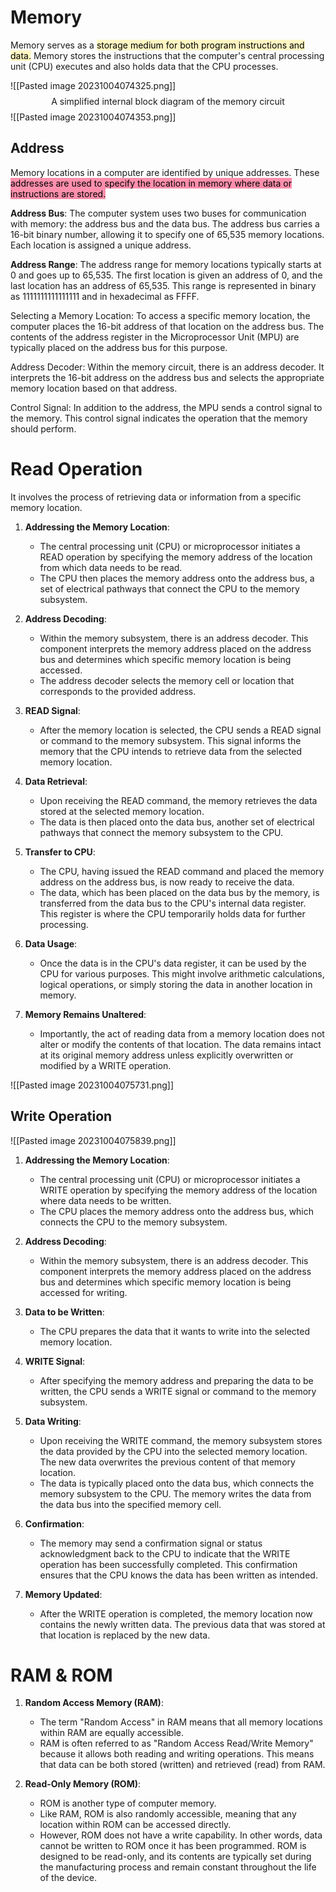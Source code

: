 # Memory
Memory serves as a <mark style="background: #FFF3A3A6;">storage medium for both program instructions and data.</mark> Memory stores the instructions that the computer's central processing unit (CPU) executes and also holds data that the CPU processes.

![[Pasted image 20231004074325.png]]
$$
\text{A simplified internal block diagram of the memory circuit}
$$
![[Pasted image 20231004074353.png]]
## Address
Memory locations in a computer are identified by unique addresses. These <mark style="background: #FF5582A6;">addresses are used to specify the location in memory where data or instructions are stored.</mark>

**Address Bus**: The computer system uses two buses for communication with memory: the address bus and the data bus. The address bus carries a 16-bit binary number, allowing it to specify one of 65,535 memory locations. Each location is assigned a unique address.

**Address Range**: The address range for memory locations typically starts at 0 and goes up to 65,535. The first location is given an address of 0, and the last location has an address of 65,535. This range is represented in binary as 1111111111111111 and in hexadecimal as FFFF.

Selecting a Memory Location: To access a specific memory location, the computer places the 16-bit address of that location on the address bus. The contents of the address register in the Microprocessor Unit (MPU) are typically placed on the address bus for this purpose.

Address Decoder: Within the memory circuit, there is an address decoder. It interprets the 16-bit address on the address bus and selects the appropriate memory location based on that address.

Control Signal: In addition to the address, the MPU sends a control signal to the memory. This control signal indicates the operation that the memory should perform.

# Read Operation
It involves the process of retrieving data or information from a specific memory location.

1. **Addressing the Memory Location**:
    
    - The central processing unit (CPU) or microprocessor initiates a READ operation by specifying the memory address of the location from which data needs to be read. 
    - The CPU then places the memory address onto the address bus, a set of electrical pathways that connect the CPU to the memory subsystem.
      
2. **Address Decoding**:
    
    - Within the memory subsystem, there is an address decoder. This component interprets the memory address placed on the address bus and determines which specific memory location is being accessed.
    - The address decoder selects the memory cell or location that corresponds to the provided address.
      
3. **READ Signal**:
    
    - After the memory location is selected, the CPU sends a READ signal or command to the memory subsystem. This signal informs the memory that the CPU intends to retrieve data from the selected memory location.
      
4. **Data Retrieval**:
    
    - Upon receiving the READ command, the memory retrieves the data stored at the selected memory location.
    - The data is then placed onto the data bus, another set of electrical pathways that connect the memory subsystem to the CPU.
      
1. **Transfer to CPU**:
    
    - The CPU, having issued the READ command and placed the memory address on the address bus, is now ready to receive the data.
    - The data, which has been placed on the data bus by the memory, is transferred from the data bus to the CPU's internal data register. This register is where the CPU temporarily holds data for further processing.
      
6. **Data Usage**:
    
    - Once the data is in the CPU's data register, it can be used by the CPU for various purposes. This might involve arithmetic calculations, logical operations, or simply storing the data in another location in memory.
      
7. **Memory Remains Unaltered**:
    
    - Importantly, the act of reading data from a memory location does not alter or modify the contents of that location. The data remains intact at its original memory address unless explicitly overwritten or modified by a WRITE operation.


![[Pasted image 20231004075731.png]]

## Write Operation

![[Pasted image 20231004075839.png]]

1. **Addressing the Memory Location**:
    
    - The central processing unit (CPU) or microprocessor initiates a WRITE operation by specifying the memory address of the location where data needs to be written.
    - The CPU places the memory address onto the address bus, which connects the CPU to the memory subsystem.
      
2. **Address Decoding**:
    
    - Within the memory subsystem, there is an address decoder. This component interprets the memory address placed on the address bus and determines which specific memory location is being accessed for writing.
      
3. **Data to be Written**:
    
    - The CPU prepares the data that it wants to write into the selected memory location. 
      
4. **WRITE Signal**:
    
    - After specifying the memory address and preparing the data to be written, the CPU sends a WRITE signal or command to the memory subsystem. 
5. **Data Writing**:
    
    - Upon receiving the WRITE command, the memory subsystem stores the data provided by the CPU into the selected memory location. The new data overwrites the previous content of that memory location.
    - The data is typically placed onto the data bus, which connects the memory subsystem to the CPU. The memory writes the data from the data bus into the specified memory cell.
      
6. **Confirmation**:
    
    - The memory may send a confirmation signal or status acknowledgment back to the CPU to indicate that the WRITE operation has been successfully completed. This confirmation ensures that the CPU knows the data has been written as intended.
      
7. **Memory Updated**:
    
    - After the WRITE operation is completed, the memory location now contains the newly written data. The previous data that was stored at that location is replaced by the new data.


# RAM & ROM
1. **Random Access Memory (RAM)**:
    
    - The term "Random Access" in RAM means that all memory locations within RAM are equally accessible.
    - RAM is often referred to as "Random Access Read/Write Memory" because it allows both reading and writing operations. This means that data can be both stored (written) and retrieved (read) from RAM.
2. **Read-Only Memory (ROM)**:
    
    - ROM is another type of computer memory.
    - Like RAM, ROM is also randomly accessible, meaning that any location within ROM can be accessed directly.
    - However, ROM does not have a write capability. In other words, data cannot be written to ROM once it has been programmed. ROM is designed to be read-only, and its contents are typically set during the manufacturing process and remain constant throughout the life of the device.

















